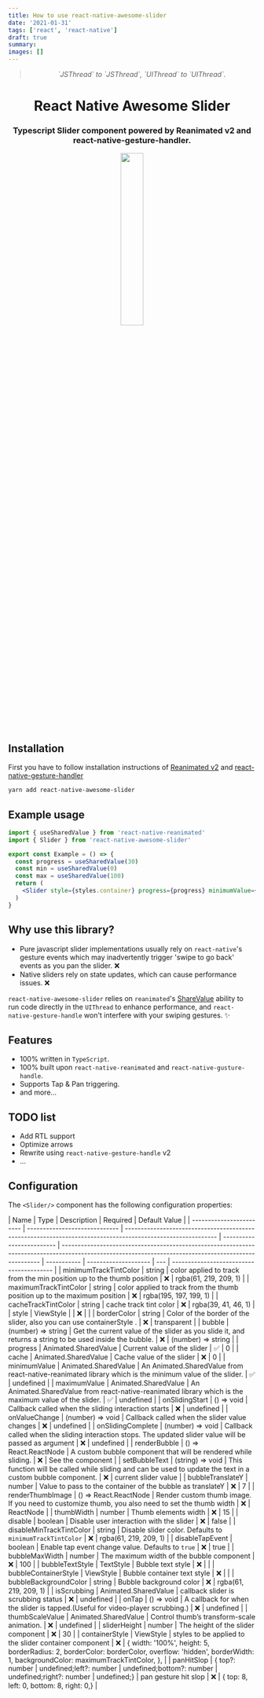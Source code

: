 ```yaml
---
title: How to use react-native-awesome-slider
date: '2021-01-31'
tags: ['react', 'react-native']
draft: true
summary:
images: []
---
```


<div align="center">
  <blockquote><i>`JSThread` to `JSThread`, `UIThread` to `UIThread`.</i></blockquote>
  <h1 align="center">React Native Awesome Slider</h1>
  <h3 align="center">Typescript Slider component powered by Reanimated v2 and react-native-gesture-handler.</h3>
</div>

<div align="center">
  <img src="./assets/example.gif" width="30%" />
  <br/> 
</div>

## Installation

First you have to follow installation instructions of [Reanimated v2](https://docs.swmansion.com/react-native-reanimated/) and [react-native-gesture-handler](https://docs.swmansion.com/react-native-gesture-handler/)

```sh
yarn add react-native-awesome-slider
```

## Example usage

```jsx
import { useSharedValue } from 'react-native-reanimated'
import { Slider } from 'react-native-awesome-slider'

export const Example = () => {
  const progress = useSharedValue(30)
  const min = useSharedValue(0)
  const max = useSharedValue(100)
  return (
    <Slider style={styles.container} progress={progress} minimumValue={min} maximumValue={max} />
  )
}
```

## Why use this library?

- Pure javascript slider implementations usually rely on `react-native`'s gesture events which may inadvertently trigger 'swipe to go back' events as you pan the slider. ❌
- Native sliders rely on state updates, which can cause performance issues. ❌

`react-native-awesome-slider` relies on `reanimated`'s [ShareValue](https://docs.swmansion.com/react-native-reanimated/docs/fundamentals/shared-values) ability to run code directly in the `UIThread` to enhance performance, and `react-native-gesture-handle` won't interfere with your swiping gestures. ✨

## Features

- 100% written in `TypeScript`.
- 100% built upon `react-native-reanimated` and `react-native-gusture-handle`.
- Supports Tap & Pan triggering.
- and more...

## TODO list

- Add RTL support
- Optimize arrows
- Rewrite using `react-native-gesture-handle` v2
- ...

## Configuration

The `<Slider/>` component has the following configuration properties:

| Name                     | Type                          | Description                                                                                                 | Required                  | Default Value                                                                                                                                         |
| ------------------------ | ----------------------------- | ----------------------------------------------------------------------------------------------------------- | ------------------------- | ----------------------------------------------------------------------------------------------------------------------------------------------------- | ----------- | -------------------- | --- | ---------------------------------------- |
| minimumTrackTintColor    | string                        | color applied to track from the min position up to the thumb position                                       | ❌                        | rgba(61, 219, 209, 1)                                                                                                                                 |
| maximumTrackTintColor    | string                        | color applied to track from the thumb position up to the maximum position                                   | ❌                        | rgba(195, 197, 199, 1)                                                                                                                                |
| cacheTrackTintColor      | string                        | cache track tint color                                                                                      | ❌                        | rgba(39, 41, 46, 1)                                                                                                                                   |
| style                    | ViewStyle                     |                                                                                                             | ❌                        |                                                                                                                                                       |
| borderColor              | string                        | Color of the border of the slider, also you can use containerStyle .                                        | ❌                        | transparent                                                                                                                                           |
| bubble                   | (number) => string            | Get the current value of the slider as you slide it, and returns a string to be used inside the bubble.     | ❌                        | (number) => string                                                                                                                                    |
| progress                 | Animated.SharedValue<number>  | Current value of the slider                                                                                 | ✅                        | 0                                                                                                                                                     |
| cache                    | Animated.SharedValue<number>  | Cache value of the slider                                                                                   | ❌                        | 0                                                                                                                                                     |
| minimumValue             | Animated.SharedValue<number>  | An Animated.SharedValue from react-native-reanimated library which is the minimum value of the slider.      | ✅                        | undefined                                                                                                                                             |
| maximumValue             | Animated.SharedValue<number>  | An Animated.SharedValue from react-native-reanimated library which is the maximum value of the slider.      | ✅                        | undefined                                                                                                                                             |
| onSlidingStart           | () => void                    | Callback called when the sliding interaction starts                                                         | ❌                        | undefined                                                                                                                                             |
| onValueChange            | (number) => void              | Callback called when the slider value changes                                                               | ❌                        | undefined                                                                                                                                             |
| onSlidingComplete        | (number) => void              | Callback called when the sliding interaction stops. The updated slider value will be passed as argument     | ❌                        | undefined                                                                                                                                             |
| renderBubble             | () => React.ReactNode         | A custom bubble component that will be rendered while sliding.                                              | ❌                        | See the <Bubble/> component                                                                                                                           |
| setBubbleText            | (string) => void              | This function will be called while sliding and can be used to update the text in a custom bubble component. | ❌                        | current slider value                                                                                                                                  |
| bubbleTranslateY         | number                        | Value to pass to the container of the bubble as translateY                                                  | ❌                        | 7                                                                                                                                                     |
| renderThumbImage         | () => React.ReactNode         | Render custom thumb image. If you need to customize thumb, you also need to set the thumb width             | ❌                        | ReactNode                                                                                                                                             |
| thumbWidth               | number                        | Thumb elements width                                                                                        | ❌                        | 15                                                                                                                                                    |
| disable                  | boolean                       | Disable user interaction with the slider                                                                    | ❌                        | false                                                                                                                                                 |
| disableMinTrackTintColor | string                        | Disable slider color. Defaults to `minimumTrackTintColor`                                                   | ❌                        | rgba(61, 219, 209, 1)                                                                                                                                 |
| disableTapEvent          | boolean                       | Enable tap event change value. Defaults to `true`                                                           | ❌                        | true                                                                                                                                                  |
| bubbleMaxWidth           | number                        | The maximum width of the bubble component                                                                   | ❌                        | 100                                                                                                                                                   |
| bubbleTextStyle          | TextStyle                     | Bubble text style                                                                                           | ❌                        |                                                                                                                                                       |
| bubbleContainerStyle     | ViewStyle                     | Bubble container text style                                                                                 | ❌                        |                                                                                                                                                       |
| bubbleBackgroundColor    | string                        | Bubble background color                                                                                     | ❌                        | rgba(61, 219, 209, 1)                                                                                                                                 |
| isScrubbing              | Animated.SharedValue<boolean> | callback slider is scrubbing status                                                                         | ❌                        | undefined                                                                                                                                             |
| onTap                    | () => void                    | A callback for when the slider is tapped.(Useful for video-player scrubbing.)                               | ❌                        | undefined                                                                                                                                             |
| thumbScaleValue          | Animated.SharedValue<number>  | Control thumb’s transform-scale animation.                                                                  | ❌                        | undefined                                                                                                                                             |
| sliderHeight             | number                        | The height of the slider component                                                                          | ❌                        | 30                                                                                                                                                    |
| containerStyle           | ViewStyle                     | styles to be applied to the slider container component                                                      | ❌                        | { width: '100%', height: 5, borderRadius: 2, borderColor: borderColor, overflow: 'hidden', borderWidth: 1, backgroundColor: maximumTrackTintColor, }, |
| panHitSlop               | { top?: number                | undefined;left?: number                                                                                     | undefined;bottom?: number | undefined;right?: number                                                                                                                              | undefined;} | pan gesture hit slop | ❌  | { top: 8, left: 0, bottom: 8, right: 0,} |
